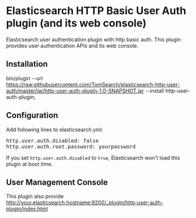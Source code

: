 # Elasticsearch HTTP Basic User Auth plugin (and its web console)

Elasticsearch user authentication plugin with http basic auth.
This plugin provides user authentication APIs and its web console. 

## Installation 
bin/plugin --url https://raw.githubusercontent.com/TomSearch/elasticsearch-http-user-auth/master/jar/http-user-auth-plugin-1.0-SNAPSHOT.jar --install http-user-auth-plugin;

## Configuration
Add following lines to elasticsearch.yml:
<pre>
http.user.auth.disabled: false
http.user.auth.root.password: yourpassword
</pre>

If you set `http.user.auth.disabled` to `true`, Elasticsearch won't load this plugin at boot time. 

## User Management Console

This plugin also provide 
http://your.elasticsearch.hostname:9200/_plugin/http-user-auth-plugin/index.html
